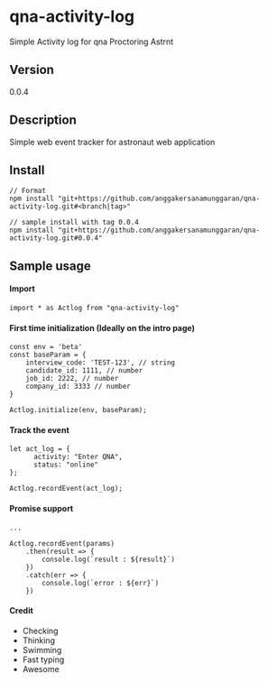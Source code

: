 # qna-activity-log
Simple Activity log for qna Proctoring Astrnt

## Version
0.0.4

## Description
Simple web event tracker for astronaut web application

## Install
```
// Format
npm install "git+https://github.com/anggakersanamunggaran/qna-activity-log.git#<branch|tag>"

// sample install with tag 0.0.4
npm install "git+https://github.com/anggakersanamunggaran/qna-activity-log.git#0.0.4"
```

## Sample usage

#### Import
```
import * as Actlog from "qna-activity-log"
```

#### First time initialization (Ideally on the intro page)
```
const env = 'beta'
const baseParam = {
    interview_code: 'TEST-123', // string
    candidate_id: 1111, // number
    job_id: 2222, // number
    company_id: 3333 // number
}

Actlog.initialize(env, baseParam);
```

#### Track the event
```
let act_log = {
      activity: "Enter QNA",
      status: "online"
};

Actlog.recordEvent(act_log);
```

#### Promise support
```
...

Actlog.recordEvent(params)
    .then(result => {
        console.log(`result : ${result}`)
    })
    .catch(err => {
        console.log(`error : ${err}`)
    })
```

#### Credit
- Checking
- Thinking
- Swimming
- Fast typing
- Awesome
